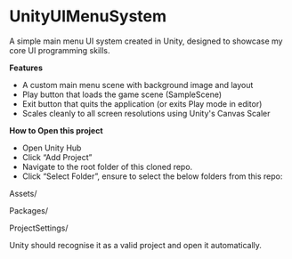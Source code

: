 # UnityUIMenuSystem

A simple main menu UI system created in Unity, designed to showcase my core UI programming skills.

**Features**
- A custom main menu scene with background image and layout
- Play button that loads the game scene (SampleScene)
- Exit button that quits the application (or exits Play mode in editor)
- Scales cleanly to all screen resolutions using Unity's Canvas Scaler


**How to Open this project**

- Open Unity Hub
- Click “Add Project”
- Navigate to the root folder of this cloned repo.
- Click “Select Folder”, ensure to select the below folders from this repo:

Assets/

Packages/

ProjectSettings/

Unity should recognise it as a valid project and open it automatically.

